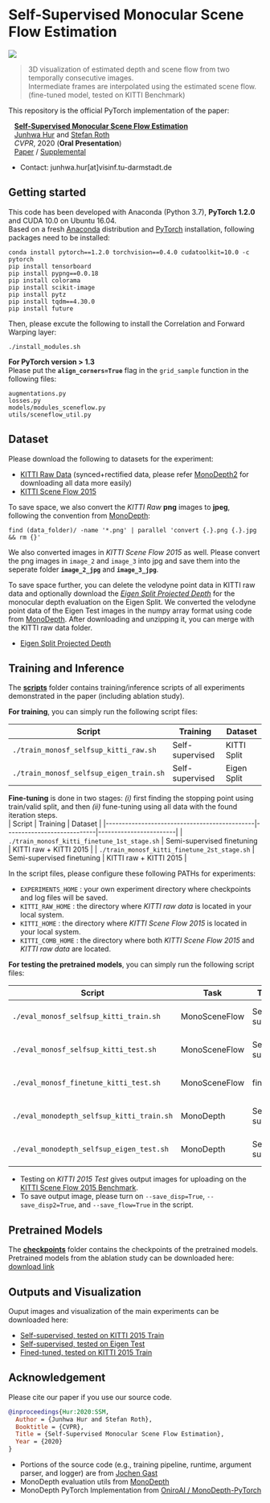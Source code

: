 # Self-Supervised Monocular Scene Flow Estimation

<img src=demo/demo.gif> 

> 3D visualization of estimated depth and scene flow from two temporally consecutive images.  
> Intermediate frames are interpolated using the estimated scene flow. (fine-tuned model, tested on KITTI Benchmark)

This repository is the official PyTorch implementation of the paper:  

&nbsp;&nbsp;&nbsp;[**Self-Supervised Monocular Scene Flow Estimation**](http://openaccess.thecvf.com/content_CVPR_2020/papers/Hur_Self-Supervised_Monocular_Scene_Flow_Estimation_CVPR_2020_paper.pdf)  
&nbsp;&nbsp;&nbsp;[Junhwa Hur](https://sites.google.com/site/hurjunhwa) and [Stefan Roth](https://www.visinf.tu-darmstadt.de/team_members/sroth/sroth.en.jsp)  
&nbsp;&nbsp;&nbsp;*CVPR*, 2020 (**Oral Presentation**)  
&nbsp;&nbsp;&nbsp;[Paper](http://openaccess.thecvf.com/content_CVPR_2020/papers/Hur_Self-Supervised_Monocular_Scene_Flow_Estimation_CVPR_2020_paper.pdf) / [Supplemental](http://openaccess.thecvf.com/content_CVPR_2020/supplemental/Hur_Self-Supervised_Monocular_Scene_CVPR_2020_supplemental.pdf)

- Contact: junhwa.hur[at]visinf.tu-darmstadt.de  

## Getting started
This code has been developed with Anaconda (Python 3.7), **PyTorch 1.2.0** and CUDA 10.0 on Ubuntu 16.04.  
Based on a fresh [Anaconda](https://www.anaconda.com/download/) distribution and [PyTorch](https://pytorch.org/) installation, following packages need to be installed:  

  ```Shell
  conda install pytorch==1.2.0 torchvision==0.4.0 cudatoolkit=10.0 -c pytorch
  pip install tensorboard
  pip install pypng==0.0.18
  pip install colorama
  pip install scikit-image
  pip install pytz
  pip install tqdm==4.30.0
  pip install future
  ```

Then, please excute the following to install the Correlation and Forward Warping layer:
  ```Shell
  ./install_modules.sh
  ```

**For PyTorch version > 1.3**  
Please put the **`align_corners=True`** flag in the `grid_sample` function in the following files:
  ```
  augmentations.py
  losses.py
  models/modules_sceneflow.py
  utils/sceneflow_util.py
  ```


## Dataset

Please download the following to datasets for the experiment:
  - [KITTI Raw Data](http://www.cvlibs.net/datasets/kitti/raw_data.php) (synced+rectified data, please refer [MonoDepth2](https://github.com/nianticlabs/monodepth2#-kitti-training-data) for downloading all data more easily)
  - [KITTI Scene Flow 2015](http://www.cvlibs.net/datasets/kitti/eval_scene_flow.php?benchmark=flow)

To save space, we also convert the *KITTI Raw* **png** images to **jpeg**, following the convention from [MonoDepth](https://github.com/mrharicot/monodepth):
  ```
  find (data_folder)/ -name '*.png' | parallel 'convert {.}.png {.}.jpg && rm {}'
  ```   
We also converted images in *KITTI Scene Flow 2015* as well. Please convert the png images in `image_2` and `image_3` into jpg and save them into the seperate folder **`image_2_jpg`** and **`image_3_jpg`**.  

To save space further, you can delete the velodyne point data in KITTI raw data and optionally download the [*Eigen Split Projected Depth*]() for the monocular depth evaluation on the Eigen Split. We converted the velodyne point data of the Eigen Test images in the numpy array format using code from [MonoDepth](https://github.com/mrharicot/monodepth). After downloading and unzipping it, you can merge with the KITTI raw data folder.  
  - [Eigen Split Projected Depth]()

## Training and Inference
The **[scripts](scripts/)** folder contains training\/inference scripts of all experiments demonstrated in the paper (including ablation study).

**For training**, you can simply run the following script files:

| Script                                       | Training                   | Dataset                |
|----------------------------------------------|----------------------------|------------------------|
| `./train_monosf_selfsup_kitti_raw.sh`        | Self-supervised            | KITTI Split            |
| `./train_monosf_selfsup_eigen_train.sh`      | Self-supervised            | Eigen Split            |


**Fine-tuning** is done in two stages: *(i)* first finding the stopping point using train\/valid split, and then *(ii)* fune-tuning using all data with the found iteration steps.  
| Script                                       | Training                   | Dataset                |
|----------------------------------------------|----------------------------|------------------------|
| `./train_monosf_kitti_finetune_1st_stage.sh` | Semi-supervised finetuning | KITTI raw + KITTI 2015 |
| `./train_monosf_kitti_finetune_2st_stage.sh` | Semi-supervised finetuning | KITTI raw + KITTI 2015 |

In the script files, please configure these following PATHs for experiments:
  - `EXPERIMENTS_HOME` : your own experiment directory where checkpoints and log files will be saved.
  - `KITTI_RAW_HOME` : the directory where *KITTI raw data* is located in your local system.
  - `KITTI_HOME` : the directory where *KITTI Scene Flow 2015* is located in your local system. 
  - `KITTI_COMB_HOME` : the directory where both *KITTI Scene Flow 2015* and *KITTI raw data* are located.  
   
  
**For testing the pretrained models**, you can simply run the following script files:

| Script                                    | Task          | Training        | Dataset          | 
|-------------------------------------------|---------------|-----------------|------------------|
| `./eval_monosf_selfsup_kitti_train.sh`    | MonoSceneFlow | Self-supervised | KITTI 2015 Train |
| `./eval_monosf_selfsup_kitti_test.sh`     | MonoSceneFlow | Self-supervised | KITTI 2015 Test  |
| `./eval_monosf_finetune_kitti_test.sh`    | MonoSceneFlow | fine-tuned      | KITTI 2015 Test  |
| `./eval_monodepth_selfsup_kitti_train.sh` | MonoDepth     | Self-supervised | KITTI test split |
| `./eval_monodepth_selfsup_eigen_test.sh`  | MonoDepth     | Self-supervised | Eigen test split |

  - Testing on *KITTI 2015 Test* gives output images for uploading on the [KITTI Scene Flow 2015 Benchmark](http://www.cvlibs.net/datasets/kitti/eval_scene_flow.php).  
  - To save output image, please turn on `--save_disp=True`, `--save_disp2=True`, and `--save_flow=True` in the script.  

## Pretrained Models 

The **[checkpoints](checkpoints/)** folder contains the checkpoints of the pretrained models.  
Pretrained models from the ablation study can be downloaded here: [download link](https://download.visinf.tu-darmstadt.de/data/2020-cvpr-hur-self-mono-sf/models/checkpoints_ablation_study.zip)


## Outputs and Visualization

Ouput images and visualization of the main experiments can be downloaded here:
  - [Self-supervised, tested on KITTI 2015 Train](https://download.visinf.tu-darmstadt.de/data/2020-cvpr-hur-self-mono-sf/results/self_supervised_KITTI_train.zip)
  - [Self-supervised, tested on Eigen Test](https://download.visinf.tu-darmstadt.de/data/2020-cvpr-hur-self-mono-sf/results/self_supervised_Eigen_test.zip)
  - [Fined-tuned, tested on KITTI 2015 Train](https://download.visinf.tu-darmstadt.de/data/2020-cvpr-hur-self-mono-sf/results/finetuned_KITTI_train.zip)


## Acknowledgement

Please cite our paper if you use our source code.  

```bibtex
@inproceedings{Hur:2020:SSM,  
  Author = {Junhwa Hur and Stefan Roth},  
  Booktitle = {CVPR},  
  Title = {Self-Supervised Monocular Scene Flow Estimation},  
  Year = {2020}  
}
```

- Portions of the source code (e.g., training pipeline, runtime, argument parser, and logger) are from [Jochen Gast](https://scholar.google.com/citations?user=tmRcFacAAAAJ&hl=en)  
- MonoDepth evaluation utils from [MonoDepth](https://github.com/mrharicot/monodepth)
- MonoDepth PyTorch Implementation from [OniroAI / MonoDepth-PyTorch](https://github.com/OniroAI/MonoDepth-PyTorch)

